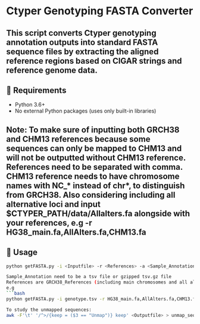 # Ctyper Genotyping FASTA Converter

This script converts Ctyper genotyping annotation outputs into standard FASTA sequence files by extracting the aligned reference regions based on CIGAR strings and reference genome data.
---

## 🔧 Requirements

- Python 3.6+
- No external Python packages (uses only built-in libraries)

Note:
To make sure of inputting both GRCH38 and CHM13 references because some sequences can only be mapped to CHM13 and will not be outputted without CHM13 reference. References need to be separated with comma. CHM13 reference needs to have chromosome names with NC_* instead of chr*, to distinguish from GRCH38. Also considering including all alternative loci and input $CTYPER_PATH/data/Allalters.fa alongside with your references, e.g  -r HG38_main.fa,AllAlters.fa,CHM13.fa
---

## 🚀 Usage

```bash
python getFASTA.py -i <Inputfile> -r <References> -a <Sample_Annotation> -o <Outputfile>

Sample_Annotation need to be a tsv file or gzipped tsv.gz file
References are GRCH38_References (including main chromosomes and all alternative loci) ,can be single or multiple fasta files (comma separated).
e.g 
```bash
python getFASTA.py -i genotype.tsv -r HG38_main.fa,AllAlters.fa,CHM13.fa -a PangenomeAlleles_annotationfix.tsv.gz -o output.fa

To study the unmapped sequences:
awk -F'\t' '/^>/{keep = ($3 == "Unmap")} keep' <Outputfile> > unmap_sequences.fa
